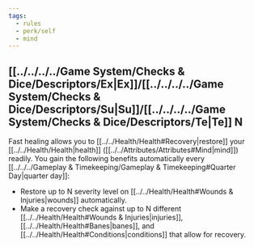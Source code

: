 ```yaml
---
tags:
  - rules
  - perk/self
  - mind
---
```

## [[../../../../Game System/Checks & Dice/Descriptors/Ex|Ex]]/[[../../../../Game System/Checks & Dice/Descriptors/Su|Su]]/[[../../../../Game System/Checks & Dice/Descriptors/Te|Te]] N
Fast healing allows you to [[../../Health/Health#Recovery|restore]] your [[../../Health/Health|health]] ([[../../Attributes/Attributes#Mind|mind]]) readily.
You gain the following benefits automatically every [[../../../Gameplay & Timekeeping/Gameplay & Timekeeping#Quarter Day|quarter day]]:
- Restore up to N severity level on [[../../Health/Health#Wounds & Injuries|wounds]] automatically.
- Make a recovery check against up to N different [[../../Health/Health#Wounds & Injuries|injuries]], [[../../Health/Health#Banes|banes]], and [[../../Health/Health#Conditions|conditions]] that allow for recovery.